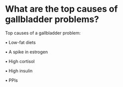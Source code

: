 # What are the top causes of gallbladder problems?

Top causes of a gallbladder problem:

• Low-fat diets

• A spike in estrogen

• High cortisol

• High insulin

• PPIs